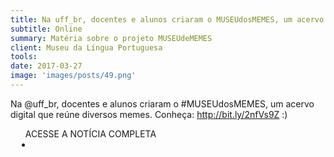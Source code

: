 ```yaml
---
title: Na uff_br, docentes e alunos criaram o MUSEUdosMEMES, um acervo digital que reúne diversos memes…
subtitle: Online
summary: Matéria sobre o projeto MUSEUdeMEMES
client: Museu da Língua Portuguesa
tools: 
date: 2017-03-27
image: 'images/posts/49.png'
---
```


Na @uff_br, docentes e alunos criaram o #MUSEUdosMEMES, um acervo digital que reúne diversos memes. Conheça: http://bit.ly/2nfVs9Z :)

<div class="post__share"><ul class="share__list list-reset">ACESSE A NOTÍCIA COMPLETA<li class="share__item" style="margin-left: 10px"><a class="share__link share__facebook" style="background: #fa5657" href="https://twitter.com/MuseudaLingua/status/846360980842053632" 
onclick=window.open(this.href, 'pop-up', 'left=20,top=20,width=500,height=500,toolbar=1,resizable=0'); return false;" title="Link" rel="nofollow"><i class="fa-solid fa-link"></i></a></li></ul></div>
<!-- <div class="gallery-box"><div class="gallery"><img src="/clipping/images/example-1.jpg" loading="lazy" alt="Project"><img src="/clipping/images/example-2.jpg" loading="lazy" alt="Project"></div><em>Gallery / <a href="https://www.freepik.com/" target="_blank">Freepic</a></em></div> -->